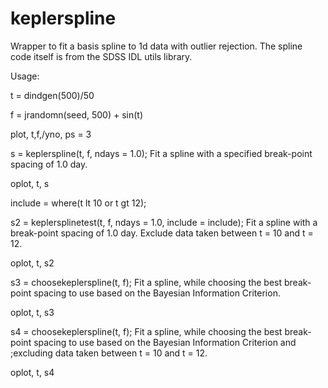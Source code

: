 # keplerspline
Wrapper to fit a basis spline to 1d data with outlier rejection. The spline code itself is from the SDSS IDL utils library. 

Usage: 

t = dindgen(500)/50         

f = jrandomn(seed, 500) + sin(t)

plot, t,f,/yno, ps = 3

s = keplerspline(t, f, ndays = 1.0); Fit a spline with a specified break-point spacing of 1.0 day. 

oplot, t, s

include = where(t lt 10 or t gt 12);

s2 = keplersplinetest(t, f, ndays = 1.0, include = include); Fit a spline with a break-point spacing of 1.0 day. Exclude data taken between t = 10 and t = 12. 

oplot, t, s2

s3 = choosekeplerspline(t, f); Fit a spline, while choosing the best break-point spacing to use based on the Bayesian Information Criterion. 

oplot, t, s3

s4 = choosekeplerspline(t, f); Fit a spline, while choosing the best break-point spacing to use based on the Bayesian Information Criterion and 
;excluding data taken between t = 10 and t = 12.

oplot, t, s4


